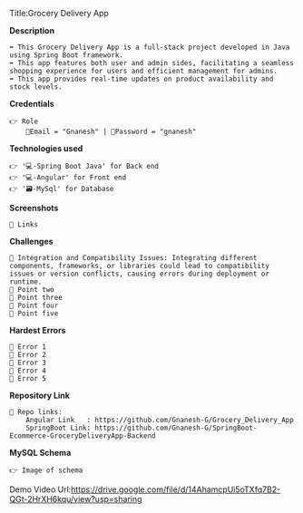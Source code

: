 Title:Grocery Delivery App

**Description**

    ➡️ This Grocery Delivery App is a full-stack project developed in Java using Spring Boot framework. 
    ➡️ This app features both user and admin sides, facilitating a seamless shopping experience for users and efficient management for admins.
    ➡️ This app provides real-time updates on product availability and stock levels. 


**Credentials**

    👉 Role 
        📧Email = "Gnanesh" | 🔐Password = "gnanesh"


**Technologies used**

    👉 '💻-Spring Boot Java' for Back end
    👉 '💻-Angular' for Front end 
    👉 '🗃️-MySql' for Database 


**Screenshots**

    🔗 Links


**Challenges**

    🔴 Integration and Compatibility Issues: Integrating different components, frameworks, or libraries could lead to compatibility issues or version conflicts, causing errors during deployment or runtime.
    🔴 Point two
    🔴 Point three
    🔴 Point four
    🔴 Point five


**Hardest Errors** 

    🚩 Error 1
    🚩 Error 2
    🚩 Error 3
    🚩 Error 4
    🚩 Error 5


**Repository Link**

    🔗 Repo links:
        Angular Link   : https://github.com/Gnanesh-G/Grocery_Delivery_App
        SpringBoot Link: https://github.com/Gnanesh-G/SpringBoot-Ecommerce-GroceryDeliveryApp-Backend


**MySQL Schema**

    👉 Image of schema 


Demo Video Url:https://drive.google.com/file/d/14AhamcpUi5oTXfq7B2-QGt-2HrXH6kqu/view?usp=sharing
